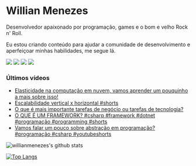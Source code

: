 # Willian Menezes

Desenvolvedor apaixonado por programação, games e o bom e velho Rock n' Roll.

Eu estou criando conteúdo para ajudar a comunidade de desenvolvimento e aperfeiçoar minhas habilidades, me segue lá.

[![](https://img.shields.io/youtube/channel/subscribers/UC0Vo6yL26XaraIjak87jDww?label=YouTube&style=social)](https://www.youtube.com/channel/UC0Vo6yL26XaraIjak87jDww)
[![](https://img.shields.io/github/followers/willianmenezes?style=social)](https://github.com/willianmenezes)
[![](https://img.shields.io/twitter/url?label=Twitter&logo=Twitter&style=social&url=https%3A%2F%2Ftwitter.com%2Fwmscode)](https://twitter.com/wmscode)
[![](https://img.shields.io/twitter/url?label=Linkedin&logo=Linkedin&style=social&url=https://google.com)](https://www.linkedin.com/in/willian-menezes-9932b1b9/)

### Últimos vídeos

<!-- YOUTUBE:START -->
- [Elasticidade na computação em nuvem, vamos aprender um pouquinho a mais sobre isso!](https://www.youtube.com/watch?v=75zqWc3dqLM)
- [Escalabilidade vertical x horizontal  #shorts](https://www.youtube.com/watch?v=lT9vgQzopHY)
- [O que é mais importante tarefas de negócio ou tarefas de tecnologia?](https://www.youtube.com/watch?v=oeXZ9wjsAxI)
- [O QUE É UM FRAMEWORK? #csharp #framework #dotnet #programação #programming #shorts](https://www.youtube.com/watch?v=SOMLeZDOSiE)
- [Vamos falar um pouco sobre abstração em programação? #programação #csharp #youtubeshorts](https://www.youtube.com/watch?v=O6Yi25s1T4w)
<!-- YOUTUBE:END -->

![willianmenezes's github stats](https://github-readme-stats.vercel.app/api?username=willianmenezes&theme=dark&show_icons=true)

[![Top Langs](https://github-readme-stats.vercel.app/api/top-langs/?username=willianmenezes&layout=compact&theme=dark)](https://github.com/anuraghazra/github-readme-stats)
